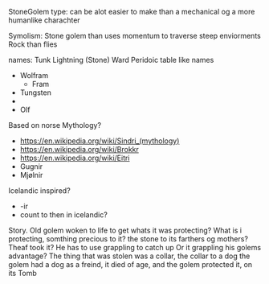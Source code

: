 StoneGolem type:
can be alot easier to make than a mechanical og a more humanlike charachter

Symolism: Stone golem than uses momentum to traverse steep enviorments
	Rock than flies

names: 
Tunk
Lightning
(Stone) Ward
Peridoic table like names 
- Wolfram
	- Fram
- Tungsten
- 
- Olf

Based on norse Mythology?
- https://en.wikipedia.org/wiki/Sindri_(mythology)
- https://en.wikipedia.org/wiki/Brokkr
- https://en.wikipedia.org/wiki/Eitri
- Gugnir
- Mjølnir

Icelandic inspired?
- -ir
- count to then in icelandic? 




Story.
Old golem woken to life to get whats it was protecting? What is i protecting, somthing precious to it? the stone to its farthers og mothers?
	Theaf took it? He has to use grappling to catch up
	Or it grappling his golems advantage?
	The thing that was stolen was a collar, the collar to a dog
	the golem had a dog as a freind, it died of age, and the golem protected it, on its Tomb